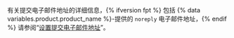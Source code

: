 有关提交电子邮件地址的详细信息，{% ifversion fpt %} 包括 {% data variables.product.product_name %}-提供的 `noreply` 电子邮件地址，{% endif %} 请参阅“[设置提交电子邮件地址](/articles/setting-your-commit-email-address)”。
